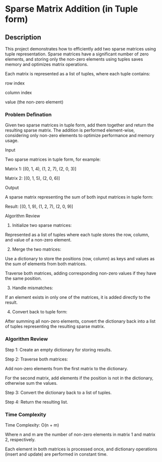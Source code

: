 # Sparse Matrix Addition (in Tuple form)

## Description

This project demonstrates how to efficiently add two sparse matrices using tuple representation. Sparse matrices have a significant number of zero elements, and storing only the non-zero elements using tuples saves memory and optimizes matrix operations.

Each matrix is represented as a list of tuples, where each tuple contains:

row index

column index

value (the non-zero element)

### Problem Defination

Given two sparse matrices in tuple form, add them together and return the resulting sparse matrix. The addition is performed element-wise, considering only non-zero elements to optimize performance and memory usage.

Input

Two sparse matrices in tuple form, for example:

Matrix 1: [(0, 1, 4), (1, 2, 7), (2, 0, 3)]

Matrix 2: [(0, 1, 5), (2, 0, 6)]


Output

A sparse matrix representing the sum of both input matrices in tuple form:

Result: [(0, 1, 9), (1, 2, 7), (2, 0, 9)]


Algorithm Review

1. Initialize two sparse matrices:

Represented as a list of tuples where each tuple stores the row, column, and value of a non-zero element.



2. Merge the two matrices:

Use a dictionary to store the positions (row, column) as keys and values as the sum of elements from both matrices.

Traverse both matrices, adding corresponding non-zero values if they have the same position.



3. Handle mismatches:

If an element exists in only one of the matrices, it is added directly to the result.



4. Convert back to tuple form:

After summing all non-zero elements, convert the dictionary back into a list of tuples representing the resulting sparse matrix.

### Algorithm Review

Step 1: Create an empty dictionary for storing results.

Step 2: Traverse both matrices:

Add non-zero elements from the first matrix to the dictionary.

For the second matrix, add elements if the position is not in the dictionary, otherwise sum the values.


Step 3: Convert the dictionary back to a list of tuples.

Step 4: Return the resulting list.

### Time Complexity

Time Complexity: O(n + m)

Where n and m are the number of non-zero elements in matrix 1 and matrix 2, respectively.

Each element in both matrices is processed once, and dictionary operations (insert and update) are performed in constant time.
